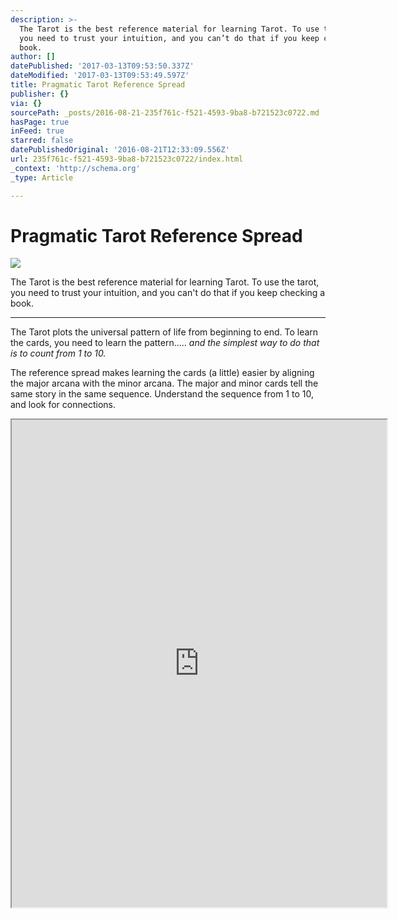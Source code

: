 ```yaml
---
description: >-
  The Tarot is the best reference material for learning Tarot. To use the tarot,
  you need to trust your intuition, and you can’t do that if you keep checking a
  book.
author: []
datePublished: '2017-03-13T09:53:50.337Z'
dateModified: '2017-03-13T09:53:49.597Z'
title: Pragmatic Tarot Reference Spread
publisher: {}
via: {}
sourcePath: _posts/2016-08-21-235f761c-f521-4593-9ba8-b721523c0722.md
hasPage: true
inFeed: true
starred: false
datePublishedOriginal: '2016-08-21T12:33:09.556Z'
url: 235f761c-f521-4593-9ba8-b721523c0722/index.html
_context: 'http://schema.org'
_type: Article

---
```

# Pragmatic Tarot Reference Spread
![](https://the-grid-user-content.s3-us-west-2.amazonaws.com/6f472b50-7104-45d2-9510-afdd34b32e65.png)

The Tarot is the best reference material for learning Tarot. To use the tarot, you need to trust your intuition, and you can't do that if you keep checking a book.

---

The Tarot plots the universal pattern of life from beginning to end. To learn the cards, you need to learn the pattern..... _and the simplest way to do that is to count from 1 to 10\._

The reference spread makes learning the cards (a little) easier by aligning the major arcana with the minor arcana. The major and minor cards tell the same story in the same sequence. Understand the sequence from 1 to 10, and look for connections.

<iframe src="https://drive.google.com/viewerng/viewer?url=https%3A//dl.dropboxusercontent.com/u/3457008/pragmatic-tarot-web/tarot_base10_reference_spread.pdf&amp;embedded=true" width="600" height="780" style=""></iframe>